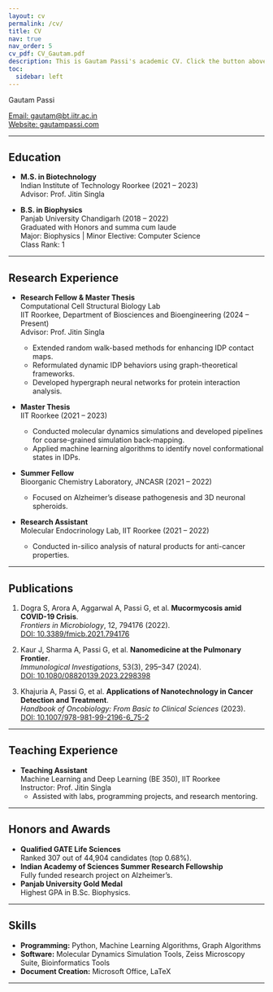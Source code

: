 ```yaml
---
layout: cv
permalink: /cv/
title: CV
nav: true
nav_order: 5
cv_pdf: CV_Gautam.pdf
description: This is Gautam Passi's academic CV. Click the button above to download the full PDF.
toc:
  sidebar: left
---
```


Gautam Passi

[Email: gautam@bt.iitr.ac.in](mailto:gautam@bt.iitr.ac.in)  
[Website: gautampassi.com](https://www.gautampassi.com)

---

## Education
- **M.S. in Biotechnology**  
  Indian Institute of Technology Roorkee (2021 – 2023)  
  Advisor: Prof. Jitin Singla  

- **B.S. in Biophysics**  
  Panjab University Chandigarh (2018 – 2022)  
  Graduated with Honors and summa cum laude  
  Major: Biophysics | Minor Elective: Computer Science  
  Class Rank: 1  

---

## Research Experience
- **Research Fellow & Master Thesis**  
  Computational Cell Structural Biology Lab  
  IIT Roorkee, Department of Biosciences and Bioengineering (2024 – Present)  
  Advisor: Prof. Jitin Singla  
  - Extended random walk-based methods for enhancing IDP contact maps.
  - Reformulated dynamic IDP behaviors using graph-theoretical frameworks.
  - Developed hypergraph neural networks for protein interaction analysis.

- **Master Thesis**  
  IIT Roorkee (2021 – 2023)  
  - Conducted molecular dynamics simulations and developed pipelines for coarse-grained simulation back-mapping.
  - Applied machine learning algorithms to identify novel conformational states in IDPs.

- **Summer Fellow**  
  Bioorganic Chemistry Laboratory, JNCASR (2021 – 2022)  
  - Focused on Alzheimer’s disease pathogenesis and 3D neuronal spheroids.  

- **Research Assistant**  
  Molecular Endocrinology Lab, IIT Roorkee (2021 – 2022)  
  - Conducted in-silico analysis of natural products for anti-cancer properties.

---

## Publications
1. Dogra S, Arora A, Aggarwal A, Passi G, et al. **Mucormycosis amid COVID-19 Crisis**.  
   *Frontiers in Microbiology*, 12, 794176 (2022).  
   [DOI: 10.3389/fmicb.2021.794176](https://doi.org/10.3389/fmicb.2021.794176)

2. Kaur J, Sharma A, Passi G, et al. **Nanomedicine at the Pulmonary Frontier**.  
   *Immunological Investigations*, 53(3), 295–347 (2024).  
   [DOI: 10.1080/08820139.2023.2298398](https://doi.org/10.1080/08820139.2023.2298398)

3. Khajuria A, Passi G, et al. **Applications of Nanotechnology in Cancer Detection and Treatment**.  
   *Handbook of Oncobiology: From Basic to Clinical Sciences* (2023).  
   [DOI: 10.1007/978-981-99-2196-6_75-2](https://doi.org/10.1007/978-981-99-2196-6_75-2)

---

## Teaching Experience
- **Teaching Assistant**  
  Machine Learning and Deep Learning (BE 350), IIT Roorkee  
  Instructor: Prof. Jitin Singla  
  - Assisted with labs, programming projects, and research mentoring.

---

## Honors and Awards
- **Qualified GATE Life Sciences**  
  Ranked 307 out of 44,904 candidates (top 0.68%).  
- **Indian Academy of Sciences Summer Research Fellowship**  
  Fully funded research project on Alzheimer’s.  
- **Panjab University Gold Medal**  
  Highest GPA in B.Sc. Biophysics.  

---

## Skills
- **Programming:** Python, Machine Learning Algorithms, Graph Algorithms  
- **Software:** Molecular Dynamics Simulation Tools, Zeiss Microscopy Suite, Bioinformatics Tools  
- **Document Creation:** Microsoft Office, LaTeX  

---
